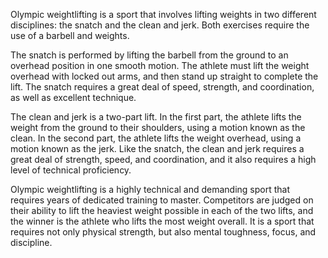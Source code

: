 Olympic weightlifting is a sport that involves lifting weights in two different disciplines: the snatch and the clean and jerk. Both exercises require the use of a barbell and weights.

The snatch is performed by lifting the barbell from the ground to an overhead position in one smooth motion. The athlete must lift the weight overhead with locked out arms, and then stand up straight to complete the lift. The snatch requires a great deal of speed, strength, and coordination, as well as excellent technique.

The clean and jerk is a two-part lift. In the first part, the athlete lifts the weight from the ground to their shoulders, using a motion known as the clean. In the second part, the athlete lifts the weight overhead, using a motion known as the jerk. Like the snatch, the clean and jerk requires a great deal of strength, speed, and coordination, and it also requires a high level of technical proficiency.

Olympic weightlifting is a highly technical and demanding sport that requires years of dedicated training to master. Competitors are judged on their ability to lift the heaviest weight possible in each of the two lifts, and the winner is the athlete who lifts the most weight overall. It is a sport that requires not only physical strength, but also mental toughness, focus, and discipline.
